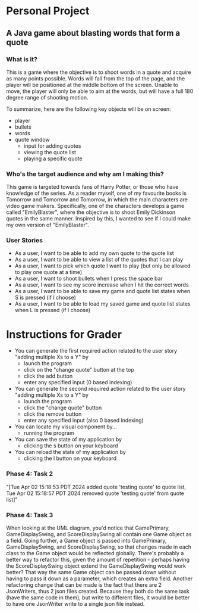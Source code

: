 # Personal Project
## A Java game about blasting words that form a quote

### What is it?
This is a game where the objective is to shoot words in a quote and acquire as many
points possible. Words will fall from the top of the page, and the player will be positioned at 
the middle bottom of the screen. Unable to move, the player will only be able to aim at the words, 
but will have a full 180 degree range of shooting motion.

To summarize, here are the following key objects will be on screen:
- player
- bullets
- words
- quote window
  - input for adding quotes
  - viewing the quote list
  - playing a specific quote

### Who's the target audience and why am I making this?
This game is targeted towards fans of Harry Potter, or those who have knowledge of the series. As a reader 
myself, one of my favourite books is Tomorrow and Tomorrow and Tomorrow, in which the main characters are 
video game makers. Specifically, one of the characters develops a game called "EmilyBlaster", where the 
objective is to shoot Emily Dickinson quotes in the same manner. Inspired by this, I wanted to see if I 
could make my own version of "EmilyBlaster".

### User Stories
- As a user, I want to be able to add my own quote to the quote list
- As a user, I want to be able to view a list of the quotes that I can play
- As a user, I want to pick which quote I want to play (but only be allowed to play one quote at a time)
- As a user, I want to shoot bullets when I press the space bar
- As a user, I want to see my score increase when I hit the correct words
- As a user, I want to be able to save my game and quote list states when S is pressed (if I choose)
- As a user, I want to be able to load my saved game and quote list states when L is pressed (if I choose)

# Instructions for Grader
- You can generate the first required action related to the user story "adding multiple Xs to a Y" by
  - launch the program
  - click on the "change quote" button at the top
  - click the add button
  - enter any specified input (0 based indexing)
- You can generate the second required action related to the user story "adding multiple Xs to a Y" by
  - launch the program
  - click the "change quote" button
  - click the remove button
  - enter any specified input (also 0 based indexing)
- You can locate my visual component by...
  - running the program
- You can save the state of my application by
  - clicking the s button on your keyboard
- You can reload the state of my application by
  - clicking the l button on your keyboard
### Phase 4: Task 2
"[Tue Apr 02 15:18:53 PDT 2024
added quote 'testing quote' to quote list, Tue Apr 02 15:18:57 PDT 2024
removed quote 'testing quote' from quote list]"

### Phase 4: Task 3
When looking at the UML diagram, you'd notice that GamePrimary, GameDisplaySwing, and ScoreDisplaySwing
all contain one Game object as a field. Going further, a Game object is passed into GamePrimary, GameDisplaySwing,
and ScoreDisplaySwing, so that changes made in each class to the Game object would be reflected globally.
There's probably a better way to refactor this, given the amount of repetition - perhaps having
the ScoreDisplaySwing object extend the GameDisplaySwing would work better? That way the same Game object
can be passed down without having to pass it down as a parameter, which creates an extra field. Another refactoring
change that can be made is the fact that there are 2 JsonWriters, thus 2 json files created. 
Because they both do the same task (have the same code in them), but write to different files, it would 
be better to have one JsonWriter write to a single json file instead.